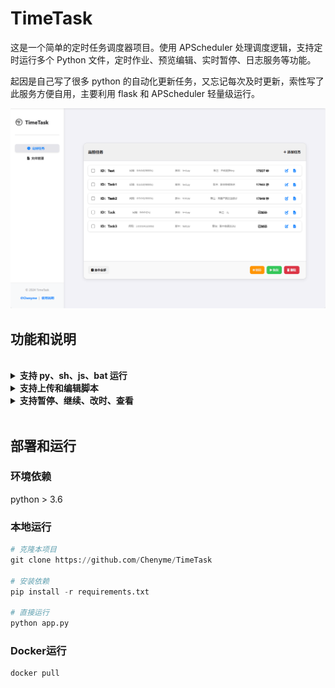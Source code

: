 # TimeTask

这是一个简单的定时任务调度器项目。使用 APScheduler 处理调度逻辑，支持定时运行多个 Python 文件，定时作业、预览编辑、实时暂停、日志服务等功能。

起因是自己写了很多 python 的自动化更新任务，又忘记每次及时更新，索性写了此服务方便自用，主要利用 flask 和 APScheduler 轻量级运行。


<img src="https://github.com/Chenyme/TimeTask/blob/main/public/home.png" alt="home">

## 功能和说明
<br>
<details>
  <summary><b>支持 py、sh、js、bat 运行</b></summary>
  <br>
    使用sh、js、bat脚本时请保证运行的设备有对应的环境，另外 py 脚本比较稳定，建议使用 py。
  <br>
  <img src="https://github.com/Chenyme/TimeTask/blob/main/public/file.png" alt="file">
</details>


<details>
  <summary><b>支持上传和编辑脚本</b></summary>
  <br>
    为了避免在服务器上上传和修改代码不方便，索性加了上传、预览和在线编辑的页面，编辑器用的 CodeMirror。由于引用了javascript，所以项目刚运行时初始化可能慢一点，大概几秒，耐心等待即可。
  <br>
  <img src="https://github.com/Chenyme/TimeTask/blob/main/public/edit.png" alt="edit">
</details>


<details>
<summary><b>支持暂停、继续、改时、查看</b></summary>
  <br>
  加入了暂停和继续功能，APScheduler不支持从上次暂停的的时间继续，于是加了一逻辑。然后也做了日志，比较建议在脚本内容中多用 try except + print 来记录情况，因为做了输出重定向，这样后期查看日志的时候能方便定位是否正常运行和运行情况。
  <br>
    <img src="https://github.com/Chenyme/TimeTask/blob/main/public/log.png" alt="log">
</details>
<br>


## 部署和运行

### 环境依赖
python > 3.6

### 本地运行

```python
# 克隆本项目
git clone https://github.com/Chenyme/TimeTask

# 安装依赖
pip install -r requirements.txt

# 直接运行
python app.py
```

### Docker运行
```shell
docker pull
```
